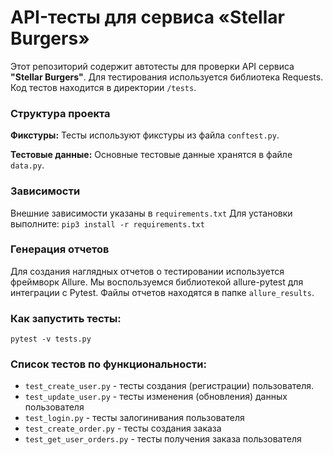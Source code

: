 
# API-тесты для сервиса «Stellar Burgers»


Этот репозиторий содержит автотесты для проверки API сервиса **"Stellar Burgers"**. Для тестирования используется библиотека Requests. Код тестов находится в директории `/tests`.

### Структура проекта

**Фикстуры:** Тесты используют фикстуры из файла `conftest.py`.


**Тестовые данные:** Основные тестовые данные хранятся в файле `data.py`.

### Зависимости

Внешние зависимости указаны в `requirements.txt` Для установки выполните: `pip3 install -r requirements.txt`

### Генерация отчетов

Для создания наглядных отчетов о тестировании используется фреймворк Allure. Мы воспользуемся библиотекой allure-pytest для интеграции с Pytest. Файлы отчетов находятся в папке `allure_results`.

### Как запустить тесты:

```
pytest -v tests.py
```

### Список тестов по функциональности:

- `test_create_user.py` - тесты создания (регистрации) пользователя.
- `test_update_user.py` - тесты изменения (обновления) данных пользователя
- `test_login.py` - тесты залогинивания пользователя
- `test_create_order.py` - тесты создания заказа
- `test_get_user_orders.py` - тесты получения заказа пользователя
